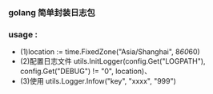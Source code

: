 ### golang  简单封装日志包

###  usage :

   * (1)location := time.FixedZone("Asia/Shanghai", 8*60*60)
   * (2)配置日志文件
    	utils.InitLogger(config.Get("LOGPATH"), config.Get("DEBUG") != "0", location)、    
   * (3)使用
        utils.Logger.Infow("key", "xxxx", "999")
        
